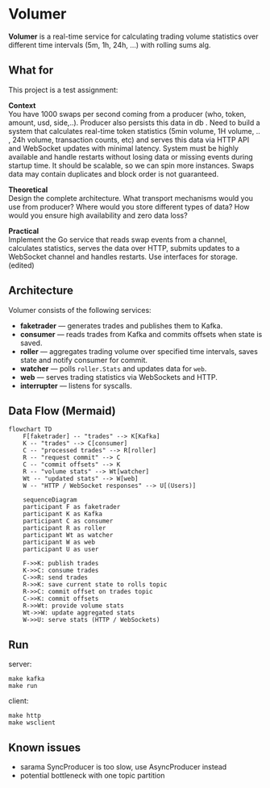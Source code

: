 # Volumer

**Volumer** is a real-time service for calculating trading volume statistics over different time intervals (5m, 1h, 24h, ...) 
with rolling sums alg.

## What for

This project is a test assignment:

**Context**<br>
You have 1000 swaps per second coming from a producer (who, token, amount, usd, side,..). Producer also persists this data in db . Need to build a system that calculates real-time token statistics (5min volume, 1H volume, .. , 24h volume, transaction counts, etc) and serves this data via HTTP API and WebSocket updates with minimal latency. System must be highly available and handle restarts without losing data or missing events during startup time. It should be scalable, so we can spin more instances. Swaps data may contain duplicates and block order is not guaranteed.

**Theoretical**<br>
Design the complete architecture. What transport mechanisms would you use from producer? Where would you store different types of data? How would you ensure high availability and zero data loss?

**Practical**<br>
Implement the Go service that reads swap events from a channel, calculates statistics, serves the data over HTTP,  submits updates to a WebSocket channel and handles restarts. Use interfaces for storage. (edited)

## Architecture

Volumer consists of the following services:

- **faketrader** — generates trades and publishes them to Kafka.
- **consumer** — reads trades from Kafka and commits offsets when state is saved.
- **roller** — aggregates trading volume over specified time intervals, saves state and notify consumer for commit.
- **watcher** — polls `roller.Stats` and updates data for `web`.
- **web** — serves trading statistics via WebSockets and HTTP.
- **interrupter** — listens for syscalls.

## Data Flow (Mermaid)

```mermaid
flowchart TD
    F[faketrader] -- "trades" --> K[Kafka]
    K -- "trades" --> C[consumer]
    C -- "processed trades" --> R[roller]
    R -- "request commit" --> C
    C -- "commit offsets" --> K
    R -- "volume stats" --> Wt[watcher]
    Wt -- "updated stats" --> W[web]
    W -- "HTTP / WebSocket responses" --> U[(Users)]
```

```mermaid
    sequenceDiagram
    participant F as faketrader
    participant K as Kafka
    participant C as consumer
    participant R as roller
    participant Wt as watcher
    participant W as web
    participant U as user

    F->>K: publish trades
    K->>C: consume trades
    C->>R: send trades
    R->>K: save current state to rolls topic
    R->>C: commit offset on trades topic
    C->>K: commit offsets
    R->>Wt: provide volume stats
    Wt->>W: update aggregated stats
    W->>U: serve stats (HTTP / WebSockets)
```

## Run
server:
```
make kafka
make run
```
client:
```
make http
make wsclient
```

## Known issues
- sarama SyncProducer is too slow, use AsyncProducer instead
- potential bottleneck with one topic partition
